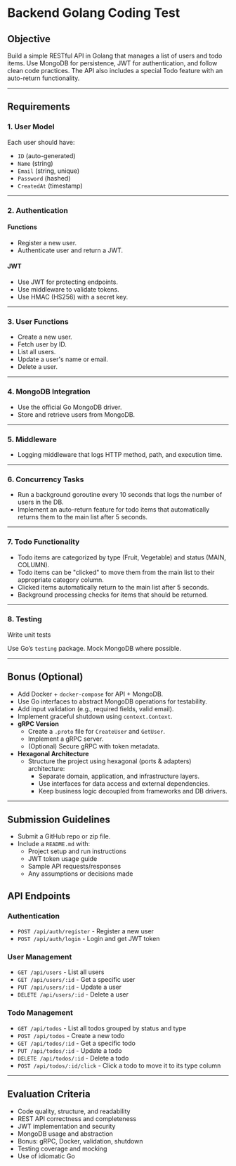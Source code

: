 # Backend Golang Coding Test

## Objective
Build a simple RESTful API in Golang that manages a list of users and todo items. Use MongoDB for persistence, JWT for authentication, and follow clean code practices. The API also includes a special Todo feature with an auto-return functionality.

---

## Requirements

### 1. User Model
Each user should have:
- `ID` (auto-generated)
- `Name` (string)
- `Email` (string, unique)
- `Password` (hashed)
- `CreatedAt` (timestamp)

---

### 2. Authentication

#### Functions
- Register a new user.
- Authenticate user and return a JWT.

#### JWT
- Use JWT for protecting endpoints.
- Use middleware to validate tokens.
- Use HMAC (HS256) with a secret key.

---

### 3. User Functions

- Create a new user.
- Fetch user by ID.
- List all users.
- Update a user's name or email.
- Delete a user.

---

### 4. MongoDB Integration
- Use the official Go MongoDB driver.
- Store and retrieve users from MongoDB.

---

### 5. Middleware
- Logging middleware that logs HTTP method, path, and execution time.

---

### 6. Concurrency Tasks
- Run a background goroutine every 10 seconds that logs the number of users in the DB.
- Implement an auto-return feature for todo items that automatically returns them to the main list after 5 seconds.

---

### 7. Todo Functionality
- Todo items are categorized by type (Fruit, Vegetable) and status (MAIN, COLUMN).
- Todo items can be "clicked" to move them from the main list to their appropriate category column.
- Clicked items automatically return to the main list after 5 seconds.
- Background processing checks for items that should be returned.

---

### 8. Testing
Write unit tests

Use Go’s `testing` package. Mock MongoDB where possible.

---

## Bonus (Optional)

- Add Docker + `docker-compose` for API + MongoDB.
- Use Go interfaces to abstract MongoDB operations for testability.
- Add input validation (e.g., required fields, valid email).
- Implement graceful shutdown using `context.Context`.
- **gRPC Version**
  - Create a `.proto` file for `CreateUser` and `GetUser`.
  - Implement a gRPC server.
  - (Optional) Secure gRPC with token metadata.
- **Hexagonal Architecture**
  - Structure the project using hexagonal (ports & adapters) architecture:
    - Separate domain, application, and infrastructure layers.
    - Use interfaces for data access and external dependencies.
    - Keep business logic decoupled from frameworks and DB drivers.

---

## Submission Guidelines

- Submit a GitHub repo or zip file.
- Include a `README.md` with:
  - Project setup and run instructions
  - JWT token usage guide
  - Sample API requests/responses
  - Any assumptions or decisions made

## API Endpoints

### Authentication
- `POST /api/auth/register` - Register a new user
- `POST /api/auth/login` - Login and get JWT token

### User Management
- `GET /api/users` - List all users
- `GET /api/users/:id` - Get a specific user
- `PUT /api/users/:id` - Update a user
- `DELETE /api/users/:id` - Delete a user

### Todo Management
- `GET /api/todos` - List all todos grouped by status and type
- `POST /api/todos` - Create a new todo
- `GET /api/todos/:id` - Get a specific todo
- `PUT /api/todos/:id` - Update a todo
- `DELETE /api/todos/:id` - Delete a todo
- `POST /api/todos/:id/click` - Click a todo to move it to its type column

---

## Evaluation Criteria

- Code quality, structure, and readability
- REST API correctness and completeness
- JWT implementation and security
- MongoDB usage and abstraction
- Bonus: gRPC, Docker, validation, shutdown
- Testing coverage and mocking
- Use of idiomatic Go